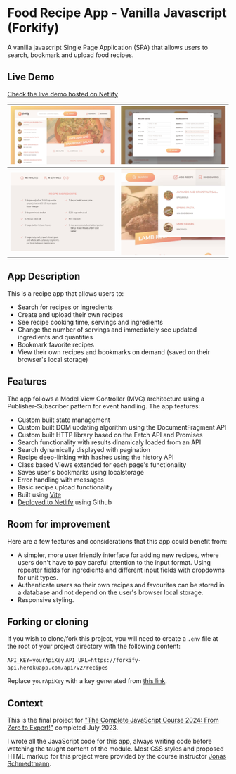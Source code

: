 # Food Recipe App - Vanilla Javascript (Forkify)

A vanilla javascript Single Page Application (SPA) that allows users to search, bookmark and upload food recipes.

## Live Demo

[Check the live demo hosted on Netlify](https://food-recipe-app-vanilla-javascript.netlify.app)

|   ![App dashboard](/screenshots/Screenshot-1.jpg 'App dashboard')   |            ![Bookings Page](/screenshots/Screenshot-4.jpg 'Bookings Page')            |
| :-----------------------------------------------------------------: | :-----------------------------------------------------------------------------------: |
| ![Creating cabins](/screenshots/Screenshot-2.jpg 'Creating cabins') | ![Sales graph in dark mode](/screenshots/Screenshot-3.jpg 'Sales graph in dark mode') |

## App Description

This is a recipe app that allows users to:

- Search for recipes or ingredients
- Create and upload their own recipes
- See recipe cooking time, servings and ingredients
- Change the number of servings and immediately see updated ingredients and quantities
- Bookmark favorite recipes
- View their own recipes and bookmarks on demand (saved on their browser's local storage)

## Features

The app follows a Model View Controller (MVC) architecture using a Publisher-Subscriber pattern for event handling. The app features:

- Custom built state management
- Custom built DOM updating algorithm using the DocumentFragment API
- Custom built HTTP library based on the Fetch API and Promises
- Search functionality with results dinamicaly loaded from an API
- Search dynamically displayed with pagination
- Recipe deep-linking with hashes using the history API
- Class based Views extended for each page's functionality
- Saves user's bookmarks using localstorage
- Error handling with messages
- Basic recipe upload functionality
- Built using [Vite](https://vitejs.dev)
- [Deployed to Netlify](https://forkify-theo-ribeiro.netlify.app) using Github

## Room for improvement

Here are a few features and considerations that this app could benefit from:

- A simpler, more user friendly interface for adding new recipes, where users don't have to pay careful attention to the input format. Using repeater fields for ingredients and different input fields with dropdowns for unit types.
- Authenticate users so their own recipes and favourites can be stored in a database and not depend on the user's browser local storage.
- Responsive styling.

## Forking or cloning

If you wish to clone/fork this project, you will need to create a `.env` file at the root of your project directory with the following content:

`API_KEY=yourApiKey`
`API_URL=https://forkify-api.herokuapp.com/api/v2/recipes`

Replace `yourApiKey` with a key generated from [this link](https://forkify-api.herokuapp.com/v2).

## Context

This is the final project for ["The Complete JavaScript Course 2024: From Zero to Expert!"](https://www.udemy.com/course/the-complete-javascript-course/) completed July 2023.

I wrote all the JavaScript code for this app, always writing code before watching the taught content of the module. Most CSS styles and proposed HTML markup for this project were provided by the course instructor [Jonas Schmedtmann](https://codingheroes.io/).
